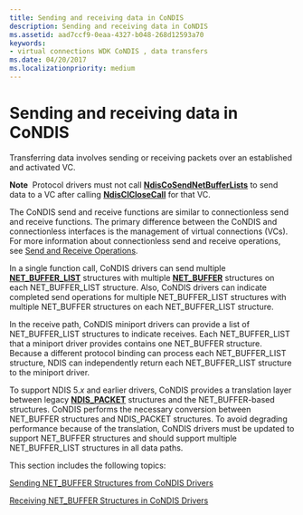 ```yaml
---
title: Sending and receiving data in CoNDIS
description: Sending and receiving data in CoNDIS
ms.assetid: aad7ccf9-0eaa-4327-b048-268d12593a70
keywords:
- virtual connections WDK CoNDIS , data transfers
ms.date: 04/20/2017
ms.localizationpriority: medium
---
```


# Sending and receiving data in CoNDIS





Transferring data involves sending or receiving packets over an established and activated VC.

**Note**  Protocol drivers must not call [**NdisCoSendNetBufferLists**](/windows-hardware/drivers/ddi/ndis/nf-ndis-ndiscosendnetbufferlists) to send data to a VC after calling [**NdisClCloseCall**](/windows-hardware/drivers/ddi/ndis/nf-ndis-ndisclclosecall) for that VC.

 

The CoNDIS send and receive functions are similar to connectionless send and receive functions. The primary difference between the CoNDIS and connectionless interfaces is the management of virtual connections (VCs). For more information about connectionless send and receive operations, see [Send and Receive Operations](send-and-receive-operations.md).

In a single function call, CoNDIS drivers can send multiple [**NET\_BUFFER\_LIST**](/windows-hardware/drivers/ddi/nbl/ns-nbl-net_buffer_list) structures with multiple [**NET\_BUFFER**](/windows-hardware/drivers/ddi/ndis/ns-ndis-_net_buffer) structures on each NET\_BUFFER\_LIST structure. Also, CoNDIS drivers can indicate completed send operations for multiple NET\_BUFFER\_LIST structures with multiple NET\_BUFFER structures on each NET\_BUFFER\_LIST structure.

In the receive path, CoNDIS miniport drivers can provide a list of NET\_BUFFER\_LIST structures to indicate receives. Each NET\_BUFFER\_LIST that a miniport driver provides contains one NET\_BUFFER structure. Because a different protocol binding can process each NET\_BUFFER\_LIST structure, NDIS can independently return each NET\_BUFFER\_LIST structure to the miniport driver.

To support NDIS 5.*x* and earlier drivers, CoNDIS provides a translation layer between legacy [**NDIS\_PACKET**](/previous-versions/windows/hardware/network/ff557086(v=vs.85)) structures and the NET\_BUFFER-based structures. CoNDIS performs the necessary conversion between NET\_BUFFER structures and NDIS\_PACKET structures. To avoid degrading performance because of the translation, CoNDIS drivers must be updated to support NET\_BUFFER structures and should support multiple NET\_BUFFER\_LIST structures in all data paths.

This section includes the following topics:

[Sending NET\_BUFFER Structures from CoNDIS Drivers](sending-net-buffer-structures-from-condis-drivers.md)

[Receiving NET\_BUFFER Structures in CoNDIS Drivers](receiving-net-buffer-structures-in-condis-drivers.md)

 

